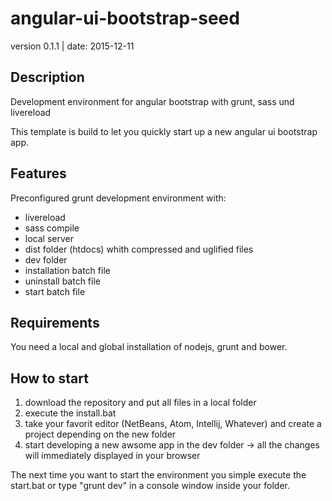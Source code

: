 # angular-ui-bootstrap-seed
version 0.1.1 | date: 2015-12-11

## Description
Development environment for angular bootstrap with grunt, sass und livereload

This template is build to let you quickly start up a new angular ui bootstrap app.

## Features
Preconfigured grunt development environment with:
* livereload
* sass compile
* local server 
* dist folder (htdocs) whith compressed and uglified files
* dev folder
* installation batch file
* uninstall batch file
* start batch file

## Requirements
You need a local and global installation of nodejs, grunt and bower.

## How to start
1. download the repository and put all files in a local folder
2. execute the install.bat
3. take your favorit editor (NetBeans, Atom, Intellij, Whatever) and create a project depending on the new folder
4. start developing a new awsome app in the dev folder -> all the changes
will immediately displayed in your browser

The next time you want to start the environment you simple execute the start.bat or
type "grunt dev" in a console window inside your folder.
